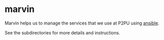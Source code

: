 marvin
======

Marvin helps us to manage the services that we use at P2PU using [ansible](http://ansible.cc/).

See the subdirectories for more details and instructions.

